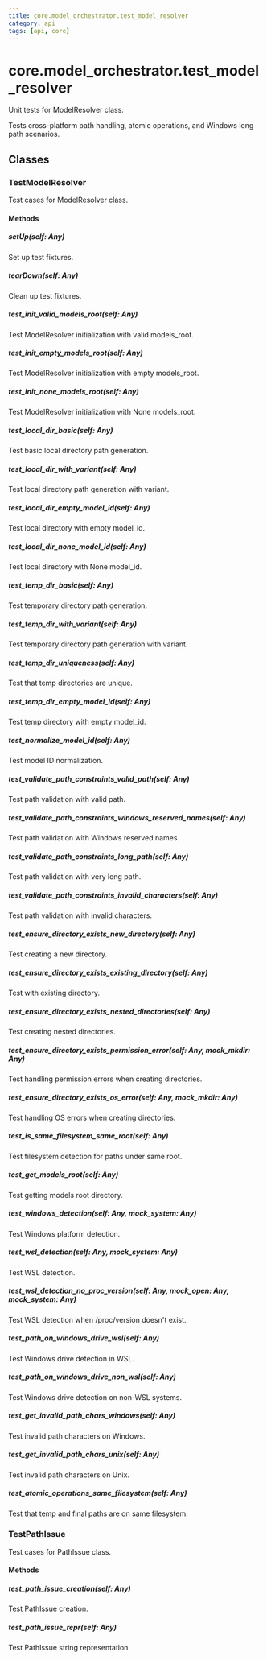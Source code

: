 ```yaml
---
title: core.model_orchestrator.test_model_resolver
category: api
tags: [api, core]
---
```


# core.model_orchestrator.test_model_resolver

Unit tests for ModelResolver class.

Tests cross-platform path handling, atomic operations, and Windows long path scenarios.

## Classes

### TestModelResolver

Test cases for ModelResolver class.

#### Methods

##### setUp(self: Any)

Set up test fixtures.

##### tearDown(self: Any)

Clean up test fixtures.

##### test_init_valid_models_root(self: Any)

Test ModelResolver initialization with valid models_root.

##### test_init_empty_models_root(self: Any)

Test ModelResolver initialization with empty models_root.

##### test_init_none_models_root(self: Any)

Test ModelResolver initialization with None models_root.

##### test_local_dir_basic(self: Any)

Test basic local directory path generation.

##### test_local_dir_with_variant(self: Any)

Test local directory path generation with variant.

##### test_local_dir_empty_model_id(self: Any)

Test local directory with empty model_id.

##### test_local_dir_none_model_id(self: Any)

Test local directory with None model_id.

##### test_temp_dir_basic(self: Any)

Test temporary directory path generation.

##### test_temp_dir_with_variant(self: Any)

Test temporary directory path generation with variant.

##### test_temp_dir_uniqueness(self: Any)

Test that temp directories are unique.

##### test_temp_dir_empty_model_id(self: Any)

Test temp directory with empty model_id.

##### test_normalize_model_id(self: Any)

Test model ID normalization.

##### test_validate_path_constraints_valid_path(self: Any)

Test path validation with valid path.

##### test_validate_path_constraints_windows_reserved_names(self: Any)

Test path validation with Windows reserved names.

##### test_validate_path_constraints_long_path(self: Any)

Test path validation with very long path.

##### test_validate_path_constraints_invalid_characters(self: Any)

Test path validation with invalid characters.

##### test_ensure_directory_exists_new_directory(self: Any)

Test creating a new directory.

##### test_ensure_directory_exists_existing_directory(self: Any)

Test with existing directory.

##### test_ensure_directory_exists_nested_directories(self: Any)

Test creating nested directories.

##### test_ensure_directory_exists_permission_error(self: Any, mock_mkdir: Any)

Test handling permission errors when creating directories.

##### test_ensure_directory_exists_os_error(self: Any, mock_mkdir: Any)

Test handling OS errors when creating directories.

##### test_is_same_filesystem_same_root(self: Any)

Test filesystem detection for paths under same root.

##### test_get_models_root(self: Any)

Test getting models root directory.

##### test_windows_detection(self: Any, mock_system: Any)

Test Windows platform detection.

##### test_wsl_detection(self: Any, mock_system: Any)

Test WSL detection.

##### test_wsl_detection_no_proc_version(self: Any, mock_open: Any, mock_system: Any)

Test WSL detection when /proc/version doesn't exist.

##### test_path_on_windows_drive_wsl(self: Any)

Test Windows drive detection in WSL.

##### test_path_on_windows_drive_non_wsl(self: Any)

Test Windows drive detection on non-WSL systems.

##### test_get_invalid_path_chars_windows(self: Any)

Test invalid path characters on Windows.

##### test_get_invalid_path_chars_unix(self: Any)

Test invalid path characters on Unix.

##### test_atomic_operations_same_filesystem(self: Any)

Test that temp and final paths are on same filesystem.

### TestPathIssue

Test cases for PathIssue class.

#### Methods

##### test_path_issue_creation(self: Any)

Test PathIssue creation.

##### test_path_issue_repr(self: Any)

Test PathIssue string representation.

